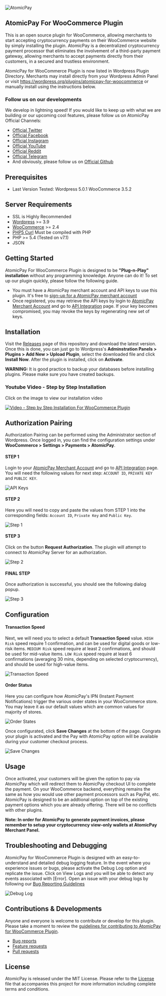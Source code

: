 ![AtomicPay](https://github.com/atomicpay/woocommerce-plugin/blob/master/templates/images/atomicpay-plugin-header.png)
## AtomicPay For WooCommerce Plugin
This is an open source plugin for WooCommerce, allowing merchants to start accepting cryptocurrency payments on their WooCommerce website by simply installing the plugin. AtomicPay is a decentralized cryptocurrency payment processor that eliminates the involvement of a third-party payment gateway, allowing merchants to accept payments directly from their customers, in a secured and trustless environment.

AtomicPay for WooCommerce Plugin is now listed in Wordpress Plugin Directory. Merchants may install directly from your Wordpress Admin Panel or visit https://wordpress.org/plugins/atomicpay-for-woocommerce or manually install using the instructions below.

### Follow us on our developments
We develop in lightning speed! If you would like to keep up with what we are building or our upcoming cool features, please follow us on AtomicPay Official Channels:
* [Official Twitter](https://twitter.com/AtomicPay)
* [Official Facebook](https://www.facebook.com/atomicpay)
* [Official Instagram](https://instagram.com/atomicpay.io/)
* [Official YouTube](https://www.youtube.com/channel/UCm8tPvdxi8PA97ZMIINYjZQ)
* [Official Reddit](https://www.reddit.com/r/atomicpay)
* [Official Telegram](https://t.me/atomicpay)
* And obviously, please follow us on [Official Github](https://github.com/atomicpay)

## Prerequisites
* Last Version Tested: Wordpress 5.0.1 WooCommerce 3.5.2

## Server Requirements

* SSL is Highly Recommended
* [Wordpress](https://wordpress.org/about/requirements/) >= 3.9
* [WooCommerce](http://docs.woothemes.com/document/server-requirements/) >= 2.4
* [PHP5 Curl](http://php.net/manual/en/curl.installation.php) Must be compiled with PHP
* PHP >= 5.4 (Tested on v7.1)
* JSON

## Getting Started
AtomicPay For WooCommerce Plugin is designed to be **"Plug-n-Play" installation** without any programming knowledge. Anyone can do it! To set up our plugin quickly, please follow the following guide.

- You must have a AtomicPay merchant account and API keys to use this plugin. It's free to [sign-up for a AtomicPay merchant account](https://merchant.atomicpay.io/beta-registration)
- Once registered, you may retrieve the API keys by login to [AtomicPay Merchant Account](https://merchant.atomicpay.io/login) and go to [API Integration](https://merchant.atomicpay.io/apiIntegration) page. If your key becomes compromised, you may revoke the keys by regenerating new set of keys.

## Installation
Visit the [Releases](https://github.com/atomicpay/woocommerce-plugin/releases) page of this repository and download the latest version. Once this is done, you can just go to Wordpress's **Adminstration Panels > Plugins > Add New > Upload Plugin**, select the downloaded file and click **Install Now**. After the plugin is installed, click on **Activate**.

**WARNING:** It is good practice to backup your databases before installing plugins. Please make sure you have created backups.

### Youtube Video - Step by Step Installation
Click on the image to view our installation video

[![Video - Step by Step Installation For WooCommerce Plugin](https://github.com/atomicpay/woocommerce-plugin/blob/master/templates/images/video.png)](https://www.youtube.com/watch?v=AO7Hdkdwr5s)

## Authorization Pairing
Authorization Pairing can be performed using the Administrator section of Wordpress.
Once logged in, you can find the configuration settings under **WooCommerce > Settings > Payments > AtomicPay**.

#### STEP 1
Login to your [AtomicPay Merchant Account](https://merchant.atomicpay.io/login) and go to [API Integration](https://merchant.atomicpay.io/apiIntegration) page. You will need the following values for next step: `ACCOUNT ID`, `PRIVATE KEY` and `PUBLIC KEY`.

![API Keys](https://github.com/atomicpay/woocommerce-plugin/blob/master/templates/images/getting-keys.png)

#### STEP 2
Here you will need to copy and paste the values from STEP 1 into the corresponding fields: `Account ID`, `Private Key` and `Public Key`.

![Step 1](https://github.com/atomicpay/woocommerce-plugin/blob/master/templates/images/step-1.png)

#### STEP 3
Click on the button **Request Authorization**. The plugin will attempt to connect to AtomicPay Server for an authorization.

![Step 2](https://github.com/atomicpay/woocommerce-plugin/blob/master/templates/images/step-2.png)

#### FINAL STEP
Once authorization is successful, you should see the following dialog popup.

![Step 3](https://github.com/atomicpay/woocommerce-plugin/blob/master/templates/images/step-3.png)

## Configuration
#### Transaction Speed
Next, we will need you to select a default **Transaction Speed** value. `HIGH Risk` speed require 1 confirmation, and can be used for digital goods or low-risk items. `MEDIUM Risk` speed require at least 2 confirmations, and should be used for mid-value items. `LOW Risk` speed require at least 6 confirmations (averaging 30 mins, depending on selected cryptocurrency), and should be used for high-value items.

![Transaction Speed](https://github.com/atomicpay/woocommerce-plugin/blob/master/templates/images/step-4.png)

#### Order Status
Here you can configure how AtomicPay's IPN (Instant Payment Notifications) trigger the various order states in your WooCommerce store. You may leave it as our default values which are common values for majority of stores.

![Order States](https://github.com/atomicpay/woocommerce-plugin/blob/master/templates/images/step-6.png)

Once configurated, click **Save Changes** at the bottom of the page. Congrats your plugin is activated and the Pay with AtomicPay option will be available during your customer checkout process.

![Save Changes](https://github.com/atomicpay/woocommerce-plugin/blob/master/templates/images/step-5.png)

## Usage
Once activated, your customers will be given the option to pay via AtomicPay which will redirect them to AtomicPay checkout UI to complete the payment. On your WooCommerce backend, everything remains the same as how you would use other payment processors such as PayPal, etc. AtomicPay is designed to be an addtional option on top of the existing payment options which you are already offering. There will be no conflicts with other plugins.

**Note: In order for AtomicPay to generate payment invoices, please remember to setup your cryptocurrency view-only wallets at AtomicPay Merchant Panel.**

## Troubleshooting and Debugging
AtomicPay for WooCommerce Plugin is designed with an easy-to-understand and detailed debug logging feature. In the event where you experience issues or bugs, please activate the Debug Log option and replicate the issue. Click on View Logs and you will be able to detect any events associated with [Error]. Open an issue with your debug logs by following our [Bug Reporting Guidelines](CONTRIBUTING.md#bugs)

![Debug Log](https://github.com/atomicpay/woocommerce-plugin/blob/master/templates/images/step-7.png)

## Contributions & Developments
Anyone and everyone is welcome to contribute or develop for this plugin. Please take a moment to review the [guidelines for contributing to AtomicPay for WooCommerce Plugin](https://github.com/atomicpay/woocommerce-plugin/blob/master/CONTRIBUTING.md).

- [Bug reports](CONTRIBUTING.md#bugs)
- [Feature requests](CONTRIBUTING.md#features)
- [Pull requests](CONTRIBUTING.md#pull-requests)

## License
AtomicPay is released under the MIT License. Please refer to the [License](https://github.com/atomicpay/woocommerce-plugin/blob/master/LICENSE) file that accompanies this project for more information including complete terms and conditions.
